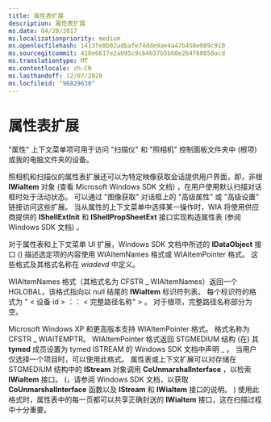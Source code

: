 ```yaml
---
title: 属性表扩展
description: 属性表扩展
ms.date: 04/20/2017
ms.localizationpriority: medium
ms.openlocfilehash: 1413fe8b02adbafe74dde9ae4a47b458e089c910
ms.sourcegitcommit: 418e6617e2a695c9cb4b37b5b60e264760858acd
ms.translationtype: MT
ms.contentlocale: zh-CN
ms.lasthandoff: 12/07/2020
ms.locfileid: "96829630"
---
```

# <a name="property-sheet-extensions"></a>属性表扩展





"属性" 上下文菜单项可用于访问 "扫描仪" 和 "照相机" 控制面板文件夹中 (根项) 或我的电脑文件夹的设备。

照相机和扫描仪的属性表扩展还可以为特定映像获取会话提供用户界面，即，非根 **IWiaItem** 对象 (查看 Microsoft Windows SDK 文档) ，在用户使用默认扫描对话框时处于活动状态。 可以通过 "图像获取" 对话框上的 "高级属性" 或 "高级设置" 链接访问这些扩展。 当从属性的上下文菜单中选择某一操作时，WIA 将使用供应商提供的 **IShellExtInit** 和 **IShellPropSheetExt** 接口实现构造属性表 (参阅 Windows SDK 文档) 。

对于属性表和上下文菜单 UI 扩展，Windows SDK 文档中所述的 **IDataObject** 接口 () 描述选定项的内容使用 WIAItemNames 格式或 WIAItemPointer 格式。 这些格式及其格式名称在 *wiadevd* 中定义。

WIAItemNames 格式（其格式名为 CFSTR \_ WIAItemNames）返回一个 HGLOBAL，该格式指向以 null 结尾的 **IWiaItem** 标识符列表。 每个标识符的格式为 " &lt; 设备 id &gt; ：： &lt; 完整路径名称" &gt; 。 对于根项，完整路径名称部分为空。

Microsoft Windows XP 和更高版本支持 WIAItemPointer 格式。 格式名称为 CFSTR \_ WIAITEMPTR。 WIAItemPointer 格式返回 STGMEDIUM 结构 (在) 其 **tymed** 成员设置为 tymed ISTREAM 的 Windows SDK 文档中声明 \_ 。 当用户仅选择一个项目时，可以使用此格式。 属性表或上下文扩展可以对存储在 STGMEDIUM 结构中的 **IStream** 对象调用 **CoUnmarshalInterface** ，以检索 **IWiaItem** 接口。  (，请参阅 Windows SDK 文档，以获取 **CoUnmarshalInterface** 函数以及 **IStream** 和 **IWiaItem** 接口的说明。 ) 使用此格式时，属性表中的每一页都可以共享正确封送的 **IWiaItem** 接口，这在扫描过程中十分重要。

 

 




